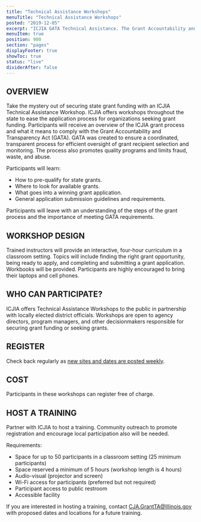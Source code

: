 ```yaml
---
title: "Technical Assistance Workshops"
menuTitle: "Technical Assistance Workshops"
posted: "2019-12-05"
excerpt: "ICJIA GATA Technical Assistance. The Grant Accountability and Transparency Act (GATA) of 2014, 30 ILCS 708/1 et seq., increased accountability and transparency in the use of grant funds and reduced the administrative burden on state agencies and grantees through adoption of federal grant guidelines and regulations."
menuItem: true
position: 900
section: "pages"
displayFooter: true
showToc: true
status: "live"
dividerAfter: false
---
```


## OVERVIEW

Take the mystery out of securing state grant funding with an ICJIA Technical Assistance Workshop. ICJIA offers workshops throughout the state to ease the application process for organizations seeking grant funding. Participants will receive an overview of the ICJIA grant process and what it means to comply with the Grant Accountability and Transparency Act (GATA). GATA was created to ensure a coordinated, transparent process for efficient oversight of grant recipient selection and monitoring. The process also promotes quality programs and limits fraud, waste, and abuse.

Participants will learn: 
* How to pre-qualify for state grants.
* Where to look for available grants.
* What goes into a winning grant application.
* General application submission guidelines and requirements. 

Participants will leave with an understanding of the steps of the grant process and the importance of meeting GATA requirements. 

## WORKSHOP DESIGN

Trained instructors will provide an interactive, four-hour curriculum in a classroom setting. Topics will include finding the right grant opportunity, being ready to apply, and completing and submitting a grant application. Workbooks will be provided. Participants are highly encouraged to bring their laptops and cell phones. 

## WHO CAN PARTICIPATE?

ICJIA offers Technical Assistance Workshops to the public in partnership with locally elected district officials. Workshops are open to agency directors, program managers, and other decisionmakers responsible for securing grant funding or seeking grants.

## REGISTER

Check back regularly as [new sites and dates are posted weekly](/registration). 

## COST

Participants in these workshops can register free of charge. 

## HOST A TRAINING

Partner with ICJIA to host a training. Community outreach to promote registration and encourage local participation also will be needed.

Requirements: 
* Space for up to 50 participants in a classroom setting (25 minimum participants)
* Space reserved a minimum of 5 hours (workshop length is 4 hours)
* Audio-visual (projector and screen) 
* Wi-Fi access for participants (preferred but not required) 
* Participant access to public restroom
* Accessible facility

If you are interested in hosting a training, contact CJA.GrantTA@Illinois.gov with proposed dates and locations for a future training. 


